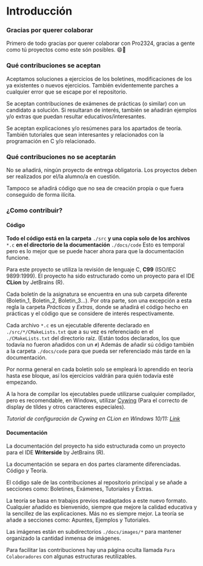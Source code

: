 # Introducción

### Gracias por querer colaborar

Primero de todo gracias por querer colaborar con Pro2324, gracias a gente como tú proyectos como este són posibles. 😄🥰

### Qué contribuciones se aceptan

Aceptamos soluciones a ejercicios de los boletines, modificaciones de los ya existentes o nuevos ejercicios. También
evidentemente parches a cualquier error que se escape por el repositorio.

Se aceptan contribuciones de exámenes de prácticas (o similar) con un candidato a solución. Si resultaran de interés,
también se añadirán ejemplos y/o extras que puedan resultar educativos/interesantes.

Se aceptan explicaciones y/o resúmenes para los apartados de teoría. También tutoriales que sean interesantes y
relacionados con la programación en C y/o relacionado.

### Qué contribuciones no se aceptarán

No se añadirá, ningún proyecto de entrega obligatoria. Los proyectos deben ser realizados por el/la alumno/a en
cuestión.

Tampoco se añadirá código que no sea de creación propia o que fuera conseguido de forma ilícita.

### ¿Como contribuir?

#### Código

**Todo el código está en la carpeta** ``./src`` **y una copia solo de los archivos** ``*.c`` **en el directorio de la
documentación** ``./docs/code`` Esto es temporal pero es lo mejor que se puede hacer ahora para que la documentación
funcione.

Para este proyecto se utiliza la revisión de lenguaje C, **C99** (ISO/IEC 9899:1999). El proyecto ha sido estructurado
como un proyecto para el IDE **CLion** by JetBrains (R).

Cada boletín de la asignatura se encuentra en una sub carpeta diferente (Boletin_1, Boletin_2, Boletin_3...). Por otra
parte, son una excepción a esta regla la carpeta *Prácticas* y *Extras*, donde se añadirá el código hecho en prácticas y
el código que se considere de interés respectivamente.

Cada archivo ```*.c``` es un ejecutable diferente declarado en ``./src/*/CMakeLists.txt`` que a su vez es referenciado
en el ``./CMakeLists.txt`` del directorio raíz. (Están todos declarados, los que todavía no fueron añadidos con
un ``#``) Además de añadir sú código también a la carpeta ``./docs/code`` para que pueda ser referenciado más tarde en
la documentación.

Por norma general en cada boletín solo se empleará lo aprendido en teoría hasta ese bloque, así los ejercicios valdrán
para quién todavía esté empezando.

A la hora de compilar los ejecutables puede utilizarse cualquier compilador, pero es recomendable, en Windows,
utilizar [Cywing](https://www.cygwin.com) (Para el correcto de display de tíldes y otros caracteres especiales).

*Tutorial de configuración de Cywing en CLion en Windows
10/11: [Link](https://www.jetbrains.com/help/clion/quick-tutorial-on-configuring-clion-on-windows.html#Cygwin)*

#### Documentación

La documentación del proyecto ha sido estructurada como un proyecto para el IDE **Writerside** by JetBrains (R).

La documentación se separa en dos partes claramente diferenciadas. Código y Teoría.

El código sale de las contribuciones al repositorio principal y se añade a secciones como: Boletines, Exámenes,
Tutoriales y Extras.

La teoría se basa en trabajos previos readaptados a este nuevo formato. Cualquier añadido es bienvenido, siempre que
mejore la calidad educativa y la sencillez de las explicaciones. Más no es siempre mejor. La teoría se añade a secciones
como: Apuntes, Ejemplos y Tutoriales.

Las imágenes están en subdirectorios ``./docs/images/*`` para mantener organizado la cantidad inmensa de imágenes.

Para facilitar las contribuciones hay una página oculta llamada ``Para Colaboradores`` con algunas estructuras
reutilizables.